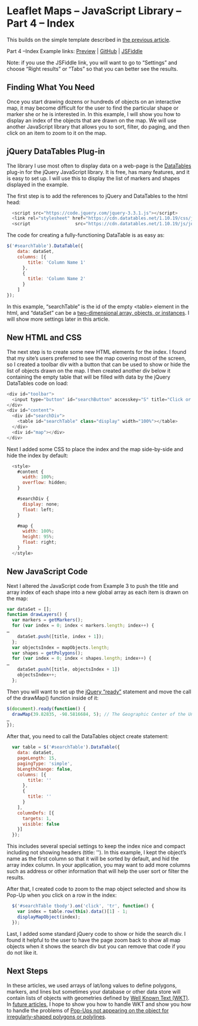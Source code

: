 # Leaflet Maps – JavaScript Library – Part 4 – Index
This builds on the simple template described in [the previous article](https://mattgingery.github.io/LeafletExamples/Article_Part3).

Part 4 –Index Example links: [Preview](https://mattgingery.github.io/LeafletExamples/Leaflet_part4_index.htm) | [GitHub](https://github.com/MattGingery/LeafletExamples/blob/master/Leaflet_part4_index.htm) | [JSFiddle](https://jsfiddle.net/mgingery/689pyjLm/)

Note: if you use the JSFiddle link, you will want to go to “Settings” and choose “Right results” or “Tabs” so that you can better see the results.
## Finding What You Need
Once you start drawing dozens or hundreds of objects on an interactive map, it may become difficult for the user to find the particular shape or marker she or he is interested in.  In this example, I will show you how to display an index of the objects that are drawn on the map.  We will use another JavaScript library that allows you to sort, filter, do paging, and then click on an item to zoom to it on the map.

## jQuery DataTables Plug-in

The library I use most often to display data on a web-page is the [DataTables]( https://datatables.net/) plug-in for the jQuery JavaScript library.  It is free, has many features, and it is easy to set up.  I will use this to display the list of markers and shapes displayed in the example.

The first step is to add the references to jQuery and DataTables to the html head:

```javascript
  <script src="https://code.jquery.com/jquery-3.3.1.js"></script>
  <link rel="stylesheet" href="https://cdn.datatables.net/1.10.19/css/jquery.dataTables.min.css"/>
  <script                 src="https://cdn.datatables.net/1.10.19/js/jquery.dataTables.min.js"></script>
```
The code for creating a fully-functioning DataTable is as easy as:
```javascript
$('#searchTable').DataTable({
    data: dataSet,
	columns: [{
        title: 'Column Name 1'
      },
      {
        title: 'Column Name 2'
      }
    ]
});
```
In this example, “searchTable” is the id of the empty \<table\> element in the html, and “dataSet” can be a [two-dimensional array, objects, or instances](https://datatables.net/manual/data#Data-source-types).  I will show more settings later in this article.

## New HTML and CSS

The next step is to create some new HTML elements for the index.  I found that my site’s users preferred to see the map covering most of the screen, so I created a toolbar div with a button that can be used to show or hide the list of objects drawn on the map.  I then created another div below it containing the empty table that will be filled with data by the jQuery DataTables code on load:
```javascript
<div id="toolbar">
  <input type="button" id="searchButton" accesskey="S" title="Click or use Alt-S to hide/show the search page" value="Show Search" />
</div>
<div id="content">
  <div id="searchDiv">
    <table id="searchTable" class="display" width="100%"></table>
  </div>
  <div id="map"></div>
</div>
```
Next I added some CSS to place the index and the map side-by-side and hide the index by default: 
```javascript
  <style>
	#content {
	  width: 100%;
	  overflow: hidden;
	}

	#searchDiv {
	  display: none;
	  float: left;
	}

	#map {
	  width: 100%;
	  height: 95%;
	  float: right;
	}
  </style>  
```
## New JavaScript Code
Next I altered the JavaScript code from Example 3 to push the title and array index of each shape into a new global array as each item is drawn on the map:
```javascript
var dataSet = [];
function drawLayers() {
  var markers = getMarkers();
  for (var index = 0; index < markers.length; index++) {
…
    dataSet.push([title, index + 1]);
  };
  var objectsIndex = mapObjects.length;
  var shapes = getPolygons();
  for (var index = 0; index < shapes.length; index++) {
…
    dataSet.push([title, objectsIndex + 1])
    objectsIndex++;
  };
```
Then you will want to set up the [jQuery “ready”](https://learn.jquery.com/using-jquery-core/document-ready/) statement and move the call of the drawMap() function inside of it:
```javascript
$(document).ready(function() {
  drawMap(39.82835, -98.5816684, 5); // The Geographic Center of the United States
…
});
```
After that, you need to call the DataTables object create statement:
```javascript
  var table = $('#searchTable').DataTable({
    data: dataSet,
    pageLength: 15,
    pagingType: 'simple',
    bLengthChange: false,
    columns: [{
        title: ''
      },
      {
        title: ''
      }
    ],
    columnDefs: [{
      targets: 1,
      visible: false
    }]
  });
```
This includes several special settings to keep the index nice and compact including not showing headers (title: '').  In this example, I kept the object’s name as the first column so that it will be sorted by default, and hid the array index column.  In your application, you may want to add more columns such as address or other information that will help the user sort or filter the results.

After that, I created code to zoom to the map object selected and show its Pop-Up when you click on a row in the index:
```javascript
  $('#searchTable tbody').on('click', 'tr', function() {
    var index = table.row(this).data()[1] - 1;
    displayMapObject(index);
  });
```
Last, I added some standard jQuery code to show or hide the search div.  I found it helpful to the user to have the page zoom back to show all map objects when it shows the search div but you can remove that code if you do not like it.

## Next Steps
In these articles, we used arrays of lat/long values to define polygons, markers, and lines but sometimes your database or other data store will contain lists of objects with geometries defined by [Well Known Text (WKT)](https://en.wikipedia.org/wiki/Well-known_text#Geometric_objects). 
In [future articles](https://mattgingery.github.io/LeafletExamples/Article_Part5), I hope to show you how to handle WKT and show you how to handle the problems of [Pop-Ups not appearing on the object for irregularly-shaped polygons or polylines](https://mattgingery.github.io/LeafletExamples/Article_Part6).
